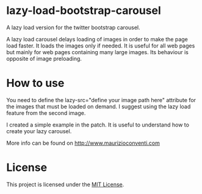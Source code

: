 lazy-load-bootstrap-carousel
============================

A lazy load version for the twitter bootstrap carousel.

A lazy load carousel delays loading of images in order to make the page load faster. 
It loads the images only if needed. It is useful for all web pages but mainly for web pages containing many large images.
Its behaviour is opposite of image preloading.

How to use
============================

You need to define the lazy-src="define your image path here" attribute for the images that must be loaded on demand.
I suggest using the lazy load feature from the second image. 

I created a simple example in the patch. It is useful to understand how to create your lazy carousel.

More info can be found on http://www.maurizioconventi.com

License
============================
This project is licensed under the [MIT License](LICENSE).

